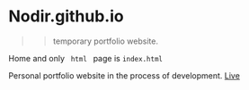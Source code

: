 # Nodir.github.io
>> temporary portfolio website.

Home and only <code> html </code> page is <code>index.html</code>

Personal portfolio website in the process of development. <a href="https://nodir-any.github.io/NodIr/" target="_blank">Live</a>
